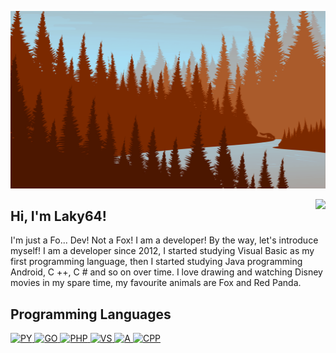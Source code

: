 <p align="center">
    <a href="https://github.com/Laky-64/Laky-64">
        <img src="https://github.com/Laky-64/Laky-64/raw/main/fox.png" alt="fox_banner" />
    </a>
</p>

<img align="right" src="https://github-readme-stats.vercel.app/api?username=Laky-64&show_icons=true&theme=github_dark">

## Hi, I'm Laky64!
I'm just a Fo... Dev! Not a Fox! I am a developer! By the way, let's introduce myself!
I am a developer since 2012, I started studying Visual Basic as my first programming
language, then I started studying Java programming Android, C ++, C # and so on over time.
I love drawing and watching Disney movies in my spare time, my favourite animals are
Fox and Red Panda.

## Programming Languages
<p>
<a href="https://www.python.org/">
<img width="36" src="https://upload.wikimedia.org/wikipedia/commons/thumb/c/c3/Python-logo-notext.svg/1200px-Python-logo-notext.svg.png" alt="PY">
</a>
<a href="https://go.dev/">
<img width="80" src="https://go.dev/images/go-logo-white.svg" alt="GO">
</a>
<a href="https://www.php.net/">
<img width="60" src="https://brandslogos.com/wp-content/uploads/thumbs/php-logo-vector.svg" alt="PHP">
</a>
<a href="https://docs.microsoft.com/en-us/previous-versions/visualstudio/visual-basic-6/visual-basic-6.0-documentation?redirectedfrom=MSDN">
<img width="33" src="https://www.svgrepo.com/show/303535/visual-studio-code-logo.svg" alt="VS">
</a>
<a href="https://developer.android.com/">
<img width="40" src="https://developer.android.com/images/logos/android.svg" alt="A">
</a>
<a href="https://isocpp.org/">
<img width="33" src="https://isocpp.org/assets/images/cpp_logo.png" alt="CPP">
</a>
</p>